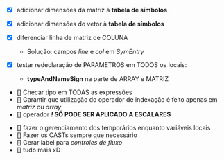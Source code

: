 - [x] adicionar dimensões da matriz à **tabela de símbolos**
- [x] adicionar dimensões do vetor à **tabela de símbolos**

- [x] diferenciar linha de matriz de COLUNA
  + Solução: campos _line_ e _col_ em _SymEntry_

- [x] testar redeclaração de PARAMETROS em TODOS os locais:
  + **typeAndNameSign** na parte de ARRAY e MATRIZ
- [] Checar tipo em TODAS as expressões
- [] Garantir que utilização do operador de indexação é feito apenas em *matriz* ou *array*
- [] operador **_!_ SÓ PODE SER APLICADO A ESCALARES**

<!-- GERAÇÃO DE CODIGO -->
- [] fazer o gerenciamento dos temporários enquanto variáveis locais
- [] Fazer os CASTs sempre que necessário
- [] Gerar label para *controles de fluxo*
- [] tudo mais xD